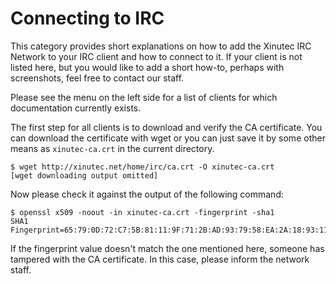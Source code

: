 Connecting to IRC
=================

This category provides short explanations on how to add the Xinutec IRC Network
to your IRC client and how to connect to it. If your client is not listed here,
but you would like to add a short how-to, perhaps with screenshots, feel free
to contact our staff.

Please see the menu on the left side for a list of clients for which
documentation currently exists.

The first step for all clients is to download and verify the CA certificate.
You can download the certificate with wget or you can just save it by some
other means as `xinutec-ca.crt` in the current directory.

	$ wget http://xinutec.net/home/irc/ca.crt -O xinutec-ca.crt
	[wget downloading output omitted]

Now please check it against the output of the following command:

	$ openssl x509 -noout -in xinutec-ca.crt -fingerprint -sha1 
	SHA1 Fingerprint=65:79:0D:72:C7:5B:81:11:9F:71:2B:AD:93:79:58:EA:2A:18:93:11

If the fingerprint value doesn't match the one mentioned here, someone has
tampered with the CA certificate. In this case, please inform the network
staff.

